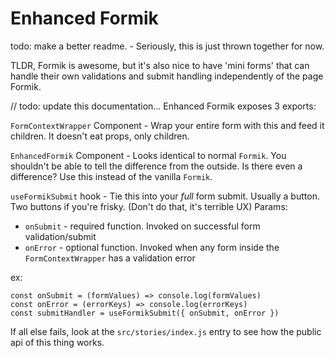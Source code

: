 # Enhanced Formik

todo: make a better readme. - Seriously, this is just thrown together for now.

TLDR, Formik is awesome, but it's also nice to have
'mini forms' that can handle their own validations
and submit handling independently of the page Formik.

// todo: update this documentation...
Enhanced Formik exposes 3 exports:

`FormContextWrapper` Component - Wrap your entire form with 
this and feed it children. It doesn't eat props, only children.

`EnhancedFormik` Component - Looks identical to normal `Formik`.
You shouldn't be able to tell the difference from the outside. Is there even a difference?
Use this instead of the vanilla `Formik`.

`useFormikSubmit` hook - Tie this into your _full_ form 
submit. Usually a button. Two buttons if you're frisky. (Don't do that, it's terrible UX)
Params:
* `onSubmit` - required function. Invoked on successful form validation/submit
* `onError` - optional function. Invoked when any form inside the `FormContextWrapper` has a validation error

ex:
```
const onSubmit = (formValues) => console.log(formValues)
const onError = (errorKeys) => console.log(errorKeys)
const submitHandler = useFormikSubmit({ onSubmit, onError })
```

If all else fails, look at the `src/stories/index.js` entry to see
how the public api of this thing works.
